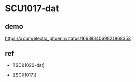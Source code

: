 
# SCU1017-dat


## demo 
https://x.com/electro_phoenix/status/1663834069824868353


## ref 

- [[SCU1020-dat]]

- [[SCU1017]]